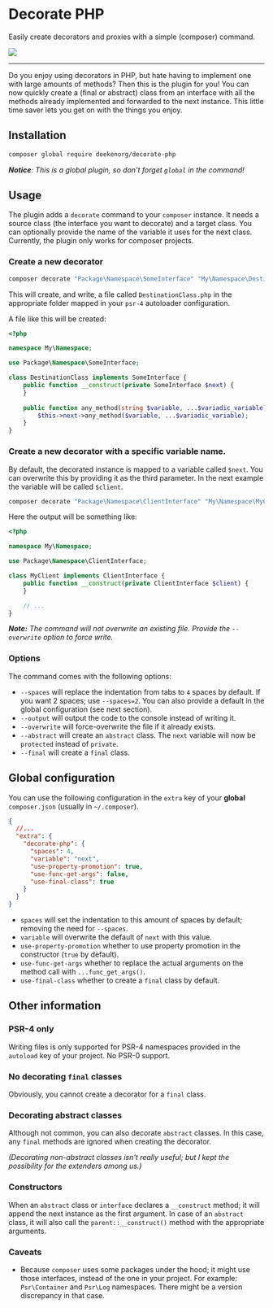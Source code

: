 # Decorate PHP

Easily create decorators and proxies with a simple (composer) command.

<a href="https://packagist.org/packages/doekenorg/decorate-php" target="_blank"><img src="https://img.shields.io/packagist/v/doekenorg/decorate-php.svg?style=flat-square"/></a>

---

Do you enjoy using decorators in PHP, but hate having to implement one with large amounts of methods? Then this is the
plugin for you! You can now quickly create a (final or abstract) class from an interface with all the methods already
implemented and forwarded to the next instance. This little time saver lets you get on with the things you enjoy.

## Installation

```bash
composer global require doekenorg/decorate-php
```

*__Notice__: This is a global plugin, so don't forget `global` in the command!*

## Usage

The plugin adds a `decorate` command to your `composer` instance. It needs a source class (the interface you want to
decorate) and a target class. You can optionally provide the name of the variable it uses for the next class. Currently,
the plugin only works for composer projects.

### Create a new decorator

```bash
composer decorate "Package\Namespace\SomeInterface" "My\Namespace\DestinationClass"
```

This will create, and write, a file called `DestinationClass.php` in the appropriate folder mapped in your `psr-4`
autoloader configuration.

A file like this will be created:

```php
<?php

namespace My\Namespace;

use Package\Namespace\SomeInterface;

class DestinationClass implements SomeInterface {
    public function __construct(private SomeInterface $next) {
    }
    
    public function any_method(string $variable, ...$variadic_variable): void {
        $this->next->any_method($variable, ...$variadic_variable);
    }
}
```

### Create a new decorator with a specific variable name.

By default, the decorated instance is mapped to a variable called `$next`. You can overwrite this by providing it as
the third parameter. In the next example the variable will be called `$client`.

```bash
composer decorate "Package\Namespace\ClientInterface" "My\Namespace\MyClient" "client"
```

Here the output will be something like:

```php
<?php

namespace My\Namespace;

use Package\Namespace\ClientInterface;

class MyClient implements ClientInterface {
    public function __construct(private ClientInterface $client) {
    }

    // ...
}
```

*__Note:__ The command will not overwrite an existing file. Provide the `--overwrite` option to force write.*

### Options

The command comes with the following options:

- `--spaces` will replace the indentation from tabs to `4` spaces by default. If you want 2 spaces; use `--spaces=2`.
  You can also provide a default in the global configuration (see next section).
- `--output` will output the code to the console instead of writing it.
- `--overwrite` will force-overwrite the file if it already exists.
- `--abstract` will create an `abstract` class. The `next` variable will now be `protected` instead of `private`.
- `--final` will create a `final` class.

## Global configuration

You can use the following configuration in the `extra` key of your __global__ `composer.json` (usually
in `~/.composer`).

```json
{
  //...
  "extra": {
    "decorate-php": {
      "spaces": 4,
      "variable": "next",
      "use-property-promotion": true,
      "use-func-get-args": false,
      "use-final-class": true
    }
  }
}
```

- `spaces` will set the indentation to this amount of spaces by default; removing the need for `--spaces`.
- `variable` will overwrite the default of `next` with this value.
- `use-property-promotion` whether to use property promotion in the constructor (`true` by default).
- `use-func-get-args` whether to replace the actual arguments on the method call with `...func_get_args()`.
- `use-final-class` whether to create a `final` class by default.

## Other information

### PSR-4 only

Writing files is only supported for PSR-4 namespaces provided in the `autoload` key of your project. No PSR-0 support.

### No decorating `final` classes

Obviously, you cannot create a decorator for a `final` class.

### Decorating abstract classes

Although not common, you can also decorate `abstract` classes. In this case, any `final` methods are ignored when
creating the decorator.

*(Decorating non-abstract classes isn't really useful; but I kept the possibility for the _extenders_ among us.)*

### Constructors

When an `abstract` class or `interface` declares a `__construct` method; it will append the next instance as the first
argument. In case of an `abstract` class, it will also call the `parent::__construct()` method with the appropriate
arguments.

### Caveats

- Because `composer` uses some packages under the hood; it might use those interfaces, instead of the one in your
  project. For example: `Psr\Container` and `Psr\Log` namespaces. There might be a version discrepancy in that case.
